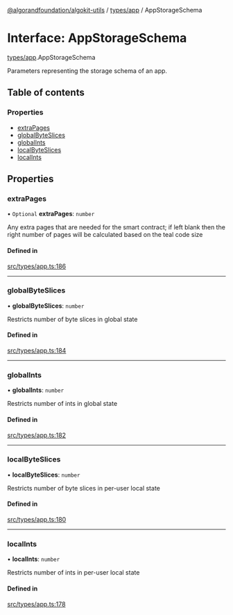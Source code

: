 [@algorandfoundation/algokit-utils](../index.md) / [types/app](../modules/types_app.md) / AppStorageSchema

# Interface: AppStorageSchema

[types/app](../modules/types_app.md).AppStorageSchema

Parameters representing the storage schema of an app.

## Table of contents

### Properties

- [extraPages](types_app.AppStorageSchema.md#extrapages)
- [globalByteSlices](types_app.AppStorageSchema.md#globalbyteslices)
- [globalInts](types_app.AppStorageSchema.md#globalints)
- [localByteSlices](types_app.AppStorageSchema.md#localbyteslices)
- [localInts](types_app.AppStorageSchema.md#localints)

## Properties

### extraPages

• `Optional` **extraPages**: `number`

Any extra pages that are needed for the smart contract; if left blank then the right number of pages will be calculated based on the teal code size

#### Defined in

[src/types/app.ts:186](https://github.com/algorandfoundation/algokit-utils-ts/blob/main/src/types/app.ts#L186)

___

### globalByteSlices

• **globalByteSlices**: `number`

Restricts number of byte slices in global state

#### Defined in

[src/types/app.ts:184](https://github.com/algorandfoundation/algokit-utils-ts/blob/main/src/types/app.ts#L184)

___

### globalInts

• **globalInts**: `number`

Restricts number of ints in global state

#### Defined in

[src/types/app.ts:182](https://github.com/algorandfoundation/algokit-utils-ts/blob/main/src/types/app.ts#L182)

___

### localByteSlices

• **localByteSlices**: `number`

Restricts number of byte slices in per-user local state

#### Defined in

[src/types/app.ts:180](https://github.com/algorandfoundation/algokit-utils-ts/blob/main/src/types/app.ts#L180)

___

### localInts

• **localInts**: `number`

Restricts number of ints in per-user local state

#### Defined in

[src/types/app.ts:178](https://github.com/algorandfoundation/algokit-utils-ts/blob/main/src/types/app.ts#L178)
